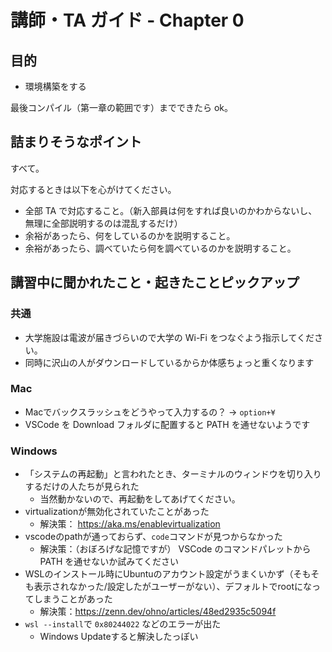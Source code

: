 # 講師・TA ガイド - Chapter 0

## 目的

- 環境構築をする

最後コンパイル（第一章の範囲です）までできたら ok。

## 詰まりそうなポイント

すべて。

対応するときは以下を心がけてください。

- 全部 TA で対応すること。（新入部員は何をすれば良いのかわからないし、無理に全部説明するのは混乱するだけ）
- 余裕があったら、何をしているのかを説明すること。
- 余裕があったら、調べていたら何を調べているのかを説明すること。

## 講習中に聞かれたこと・起きたことピックアップ

### 共通

- 大学施設は電波が届きづらいので大学の Wi-Fi をつなぐよう指示してください。
- 同時に沢山の人がダウンロードしているからか体感ちょっと重くなります

### Mac

- Macでバックスラッシュをどうやって入力するの？ → `option+¥`
- VSCode を Download フォルダに配置すると PATH を通せないようです

### Windows

- 「システムの再起動」と言われたとき、ターミナルのウィンドウを切り入りするだけの人たちが見られた
  - 当然動かないので、再起動をしてあげてください。
- virtualizationが無効化されていたことがあった
  - 解決策： <https://aka.ms/enablevirtualization>
- vscodeのpathが通っておらず、`code`コマンドが見つからなかった
  - 解決策：（おぼろげな記憶ですが） VSCode のコマンドパレットから PATH を通せないか試みてください
- WSLのインストール時にUbuntuのアカウント設定がうまくいかず（そもそも表示されなかった/設定したがユーザーがない）、デフォルトでrootになってしまうことがあった
  - 解決策：<https://zenn.dev/ohno/articles/48ed2935c5094f>
- `wsl --install`で `0x80244022` などのエラーが出た
  - Windows Updateすると解決したっぽい
